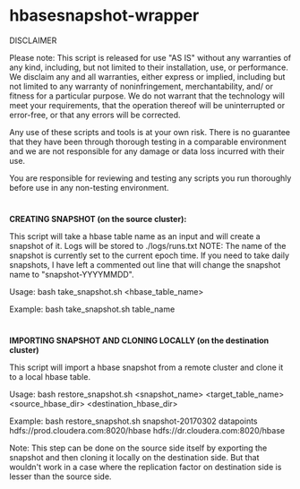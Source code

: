 # hbasesnapshot-wrapper

 DISCLAIMER

 Please note: This script is released for use "AS IS" without any warranties
 of any kind, including, but not limited to their installation, use, or
 performance. We disclaim any and all warranties, either express or implied,
 including but not limited to any warranty of noninfringement,
 merchantability, and/ or fitness for a particular purpose. We do not warrant
 that the technology will meet your requirements, that the operation thereof
 will be uninterrupted or error-free, or that any errors will be corrected.

 Any use of these scripts and tools is at your own risk. There is no guarantee
 that they have been through thorough testing in a comparable environment and
 we are not responsible for any damage or data loss incurred with their use.

 You are responsible for reviewing and testing any scripts you run thoroughly
 before use in any non-testing environment.

# 
<b>CREATING SNAPSHOT (on the source cluster):</b>

This script will take a hbase table name as an input and will create a snapshot of it. Logs will be stored to ./logs/runs.txt
NOTE: The name of the snapshot is currently set to the current epoch time. If you need to take daily snapshots, I have left a commented out line that will change the snapshot name to "snapshot-YYYYMMDD".

Usage:
bash take_snapshot.sh <hbase_table_name>

Example:
bash take_snapshot.sh table_name

#
<b>IMPORTING SNAPSHOT AND CLONING LOCALLY (on the destination cluster)</b>

This script will import a hbase snapshot from a remote cluster and clone it to a local hbase table.

Usage:
bash restore_snapshot.sh <snapshot_name> <target_table_name> <source_hbase_dir> <destination_hbase_dir>

Example:
bash restore_snapshot.sh snapshot-20170302 datapoints hdfs://prod.cloudera.com:8020/hbase hdfs://dr.cloudera.com:8020/hbase

Note: This step can be done on the source side itself by exporting the snapshot and then cloning it locally on the destination side. But that wouldn't work in a case where the replication factor on destination side is lesser than the source side.
